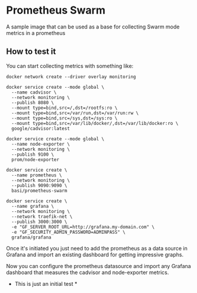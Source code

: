 # Prometheus Swarm

A sample image that can be used as a base for collecting Swarm mode metrics in a prometheus

## How to test it

You can start collecting metrics with something like:

```
docker network create --driver overlay monitoring

docker service create --mode global \
  --name cadvisor \
  --network monitoring \
  --publish 8080 \
  --mount type=bind,src=/,dst=/rootfs:ro \
  --mount type=bind,src=/var/run,dst=/var/run:rw \
  --mount type=bind,src=/sys,dst=/sys:ro \
  --mount type=bind,src=/var/lib/docker/,dst=/var/lib/docker:ro \
  google/cadvisor:latest

docker service create --mode global \
  --name node-exporter \
  --network monitoring \
  --publish 9100 \
  prom/node-exporter

docker service create \
  --name prometheus \
  --network monitoring \
  --publish 9090:9090 \
  basi/prometheus-swarm

docker service create \
  --name grafana \
  --network monitoring \
  --network traefik-net \
  --publish 3000:3000 \
  -e "GF_SERVER_ROOT_URL=http://grafana.my-domain.com" \
  -e "GF_SECURITY_ADMIN_PASSWORD=ADMINPASS" \
  grafana/grafana

```

Once it's initiated you just need to add the prometheus as a data source in Grafana and import an existing dashboard for getting impressive graphs.

Now you can configure the prometheus datasource and import any Grafana dashboard that measures the cadvisor and node-exporter metrics.

* This is just an initial test *
